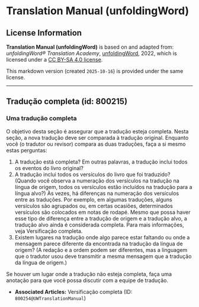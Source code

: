 # Translation Manual (unfoldingWord)

## License Information

**Translation Manual (unfoldingWord)** is based on and adapted from: _unfoldingWord® Translation Academy_, [unfoldingWord](https://unfoldingword.org/utw), 2022, which is licensed under a [CC BY-SA 4.0 license](https://creativecommons.org/licenses/by-sa/4.0/legalcode.en).

This markdown version (created `2025-10-16`) is provided under the same license.



--------------------------------

## Tradução completa (id: 800215)

### Uma tradução completa

O objetivo desta seção é assegurar que a tradução esteja completa. Nesta seção, a nova tradução deve ser comparada à tradução original. Enquanto você (o tradutor ou revisor) compara as duas traduções, faça a si mesmo estas perguntas:

1. A tradução está completa? Em outras palavras, a tradução inclui todos os eventos do livro original?
2. A tradução inclui todos os versículos do livro que foi traduzido? (Quando você observa a numeração dos versículos na tradução na língua de origem, todos os versículos estão incluídos na tradução para a língua alvo?) Às vezes, há diferenças na numeração dos versículos entre as traduções. Por exemplo, em algumas traduções, alguns versículos são agrupados ou, em certas ocasiões, determinados versículos são colocados em notas de rodapé. Mesmo que possa haver esse tipo de diferença entre a tradução de origem e a tradução alvo, a tradução alvo ainda é considerada completa. Para mais informações, veja Versificação completa.
3. Existem lugares na tradução onde algo parece estar faltando ou onde a mensagem parece diferente da encontrada na tradução da língua de origem? (A redação e a ordem podem ser diferentes, mas a linguagem que o tradutor usou deve transmitir a mesma mensagem que a tradução da língua de origem.)

Se houver um lugar onde a tradução não esteja completa, faça uma anotação para que você possa discutir com a equipe de tradução.

* **Associated Articles:** Versificação completa (ID: `800254@UWTranslationManual`)

